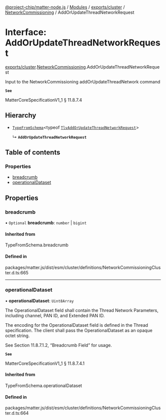 [@project-chip/matter-node.js](../README.md) / [Modules](../modules.md) / [exports/cluster](../modules/exports_cluster.md) / [NetworkCommissioning](../modules/exports_cluster.NetworkCommissioning.md) / AddOrUpdateThreadNetworkRequest

# Interface: AddOrUpdateThreadNetworkRequest

[exports/cluster](../modules/exports_cluster.md).[NetworkCommissioning](../modules/exports_cluster.NetworkCommissioning.md).AddOrUpdateThreadNetworkRequest

Input to the NetworkCommissioning addOrUpdateThreadNetwork command

**`See`**

MatterCoreSpecificationV1_1 § 11.8.7.4

## Hierarchy

- [`TypeFromSchema`](../modules/exports_tlv.md#typefromschema)\<typeof [`TlvAddOrUpdateThreadNetworkRequest`](../modules/exports_cluster.NetworkCommissioning.md#tlvaddorupdatethreadnetworkrequest)\>

  ↳ **`AddOrUpdateThreadNetworkRequest`**

## Table of contents

### Properties

- [breadcrumb](exports_cluster.NetworkCommissioning.AddOrUpdateThreadNetworkRequest.md#breadcrumb)
- [operationalDataset](exports_cluster.NetworkCommissioning.AddOrUpdateThreadNetworkRequest.md#operationaldataset)

## Properties

### breadcrumb

• `Optional` **breadcrumb**: `number` \| `bigint`

#### Inherited from

TypeFromSchema.breadcrumb

#### Defined in

packages/matter.js/dist/esm/cluster/definitions/NetworkCommissioningCluster.d.ts:665

___

### operationalDataset

• **operationalDataset**: `Uint8Array`

The OperationalDataset field shall contain the Thread Network Parameters, including channel, PAN ID, and
Extended PAN ID.

The encoding for the OperationalDataset field is defined in the Thread specification. The client shall pass
the OperationalDataset as an opaque octet string.

See Section 11.8.7.1.2, “Breadcrumb Field” for usage.

**`See`**

MatterCoreSpecificationV1_1 § 11.8.7.4.1

#### Inherited from

TypeFromSchema.operationalDataset

#### Defined in

packages/matter.js/dist/esm/cluster/definitions/NetworkCommissioningCluster.d.ts:664
